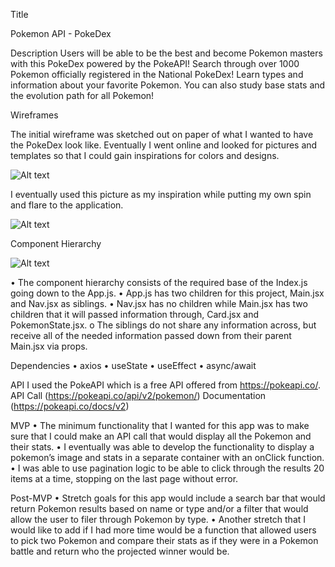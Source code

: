 Title

Pokemon API - PokeDex

Description
Users will be able to be the best and become Pokemon masters with this PokeDex powered by the PokeAPI! Search through over 1000 Pokemon officially registered in the National PokeDex! Learn types and information about your favorite Pokemon. You can also study base stats and the evolution path for all Pokemon!

Wireframes

The initial wireframe was sketched out on paper of what I wanted to have the PokeDex look like. Eventually I went online and looked for pictures and templates so that I could gain inspirations for colors and designs.

![Alt text](wireFrame-1-1.jpeg)

I eventually used this picture as my inspiration while putting my own spin and flare to the application.

![Alt text](desktop-wallpaper-pokemon-pokedex-background-1-1.jpg)

Component Hierarchy

![Alt text](compondentHierarchy-1.jpg)

• The component hierarchy consists of the required base of the Index.js going down to the App.js.
• App.js has two children for this project, Main.jsx and Nav.jsx as siblings.
• Nav.jsx has no children while Main.jsx has two children that it will passed information through, Card.jsx and PokemonState.jsx.
o The siblings do not share any information across, but receive all of the needed information passed down from their parent Main.jsx via props.

Dependencies
• axios
• useState
• useEffect
• async/await

API
I used the PokeAPI which is a free API offered from https://pokeapi.co/.
API Call (https://pokeapi.co/api/v2/pokemon/)
Documentation (https://pokeapi.co/docs/v2)

MVP
• The minimum functionality that I wanted for this app was to make sure that I could make an API call that would display all the Pokemon and their stats.
• I eventually was able to develop the functionality to display a pokemon’s image and stats in a separate container with an onClick function.
• I was able to use pagination logic to be able to click through the results 20 items at a time, stopping on the last page without error.

Post-MVP
• Stretch goals for this app would include a search bar that would return Pokemon results based on name or type and/or a filter that would allow the user to filer through Pokemon by type.
• Another stretch that I would like to add if I had more time would be a function that allowed users to pick two Pokemon and compare their stats as if they were in a Pokemon battle and return who the projected winner would be.
